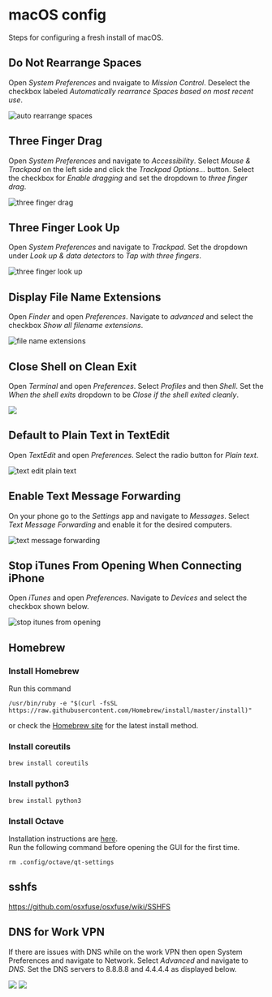 # macOS config
Steps for configuring a fresh install of macOS.

## Do Not Rearrange Spaces

Open _System Preferences_ and nvaigate to _Mission Control_. Deselect the checkbox labeled _Automatically rearrance Spaces based on most recent use_.

![auto rearrange spaces](images/do-not-rearrange-spaces.png)

## Three Finger Drag

Open _System Preferences_ and navigate to _Accessibility_. Select _Mouse & Trackpad_ on the left side and click the _Trackpad Options..._ button. Select the checkbox for _Enable dragging_ and set the dropdown to _three finger drag_.

![three finger drag](images/three-finger-drag.png)

## Three Finger Look Up

Open _System Preferences_ and navigate to _Trackpad_. Set the dropdown under _Look up & data detectors_ to _Tap with three fingers_.

![three finger look up](images/three-finger-look-up-and-preview.png)

## Display File Name Extensions

Open _Finder_ and open _Preferences_. Navigate to _advanced_ and select the checkbox _Show all filename extensions_.

![file name extensions](images/filename-extensions.png)

## Close Shell on Clean Exit

Open _Terminal_ and open _Preferences_. Select _Profiles_ and then _Shell_. Set the _When the shell exits_ dropdown to be _Close if the shell exited cleanly_.

![](images/close-shell-on-clean-exit.png)

## Default to Plain Text in TextEdit

Open _TextEdit_ and open _Preferences_. Select the radio button for _Plain text_.

![text edit plain text](images/text-edit-plain-text.png)

## Enable Text Message Forwarding

On your phone go to the _Settings_ app and navigate to _Messages_. Select _Text Message Forwarding_ and enable it for the desired computers.

![text message forwarding](images/text-message-forwarding.jpg)

## Stop iTunes From Opening When Connecting iPhone

Open _iTunes_ and open _Preferences_. Navigate to _Devices_ and select the checkbox shown below.

![stop itunes from opening](images/do-not-open-itunes-when-connecting-iphone.png)

## Homebrew

### Install Homebrew
Run this command
```
/usr/bin/ruby -e "$(curl -fsSL https://raw.githubusercontent.com/Homebrew/install/master/install)"
```
or check the [Homebrew site](https://brew.sh/) for the latest install method.

### Install coreutils
```
brew install coreutils
```

### Install python3
```
brew install python3
```

### Install Octave
Installation instructions are [here](https://wiki.octave.org/Octave_for_macOS).  
Run the following command before opening the GUI for the first time.
```
rm .config/octave/qt-settings
```

## sshfs
https://github.com/osxfuse/osxfuse/wiki/SSHFS

## DNS for Work VPN

If there are issues with DNS while on the work VPN then open System Preferences and navigate to Network. Select _Advanced_ and navigate to _DNS_. Set the DNS servers to 8.8.8.8 and 4.4.4.4 as displayed below.

![](images/set-dns-for-work-vpn-1.png)
![](images/set-dns-for-work-vpn-2.png)
